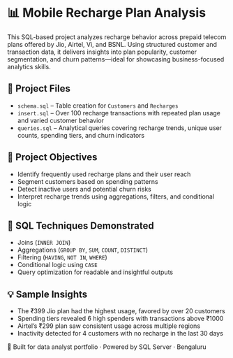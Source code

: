 # 📊 Mobile Recharge Plan Analysis

This SQL-based project analyzes recharge behavior across prepaid telecom plans offered by Jio, Airtel, Vi, and BSNL. Using structured customer and transaction data, it delivers insights into plan popularity, customer segmentation, and churn patterns—ideal for showcasing business-focused analytics skills.

## 📁 Project Files

- `schema.sql` – Table creation for `Customers` and `Recharges`
- `insert.sql` – Over 100 recharge transactions with repeated plan usage and varied customer behavior
- `queries.sql` – Analytical queries covering recharge trends, unique user counts, spending tiers, and churn indicators

## 🎯 Project Objectives

- Identify frequently used recharge plans and their user reach
- Segment customers based on spending patterns
- Detect inactive users and potential churn risks
- Interpret recharge trends using aggregations, filters, and conditional logic

## 🧠 SQL Techniques Demonstrated

- Joins (`INNER JOIN`)
- Aggregations (`GROUP BY`, `SUM`, `COUNT`, `DISTINCT`)
- Filtering (`HAVING`, `NOT IN`, `WHERE`)
- Conditional logic using `CASE`
- Query optimization for readable and insightful outputs

## 💡 Sample Insights

- The ₹399 Jio plan had the highest usage, favored by over 20 customers
- Spending tiers revealed 6 high spenders with transactions above ₹1000
- Airtel’s ₹299 plan saw consistent usage across multiple regions
- Inactivity detected for 4 customers with no recharge in the last 30 days

📍 Built for data analyst portfolio · Powered by SQL Server · Bengaluru
